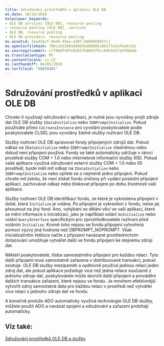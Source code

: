 ```yaml
---
title: Sdružování prostředků v aplikaci OLE DB
ms.date: 10/29/2018
helpviewer_keywords:
- OLE DB services [OLE DB], resource pooling
- resource pooling [OLE DB], services
- OLE DB, resource pooling
- OLE DB providers, resource pooling
ms.assetid: 2ead1bcf-bbd4-43ea-a307-bb694b992fc1
ms.openlocfilehash: 786c2b31bb93b0691d80885c86377e2afba8c1dc
ms.sourcegitcommit: c7f90df497e6261764893f9cc04b5d1f1bf0b64b
ms.translationtype: MT
ms.contentlocale: cs-CZ
ms.lasthandoff: 04/05/2019
ms.locfileid: "59029301"
---
```

# <a name="resource-pooling-in-your-ole-db-application"></a>Sdružování prostředků v aplikaci OLE DB

Chcete-li využívají sdružování v aplikaci, je nutné jsou vyvolány projít zdroje dat OLE DB služby `IDataInitialize` nebo `IDBPromptInitialize`. Pokud používáte přímo `CoCreateInstance` pro vyvolání poskytovatele podle poskytovatele CLSID, jsou vyvolány žádné služby rozhraní OLE DB.

Služby rozhraní OLE DB spravovat fondy připojených zdrojů dat. Pokud odkaz na `IDataInitialize` nebo `IDBPromptInitialize` vlastněnou nebo dokud není připojení používá. Fondy se také automaticky udržuje v rámci prostředí služby COM + 1.0 nebo internetové informační služby (IIS). Pokud vaše aplikace využívá sdružování externí služby COM + 1.0 nebo IIS prostředí, byste měli mít odkaz na `IDataInitialize` nebo `IDBPromptInitialize` nebo opřete se o nejméně jedno připojení. Pokud chcete mít jistotu, že není získat fondu zničeny při vydání poslední připojení aplikací, zachovávat odkaz nebo blokovat připojení po dobu životnosti vaší aplikace.

Služby rozhraní OLE DB identifikaci fondu, ze které je vykreslena připojení v době, která `Initialize` je volána. Po připojení je vykreslení z fondu, nelze jej přesunout na jiný fond. Ano, vyhýbání se dělání věcí ve vaší aplikaci, které se mění informace o inicializaci, jako je například volání `UnInitialize` nebo volání `QueryInterface` specifickým pro zprostředkovatele rozhraní před voláním `Initialize`. Kromě toho nejsou ve fondu připojení vytvořená pomocí výzvy jiná hodnota než DBPROMPT_NOPROMPT. Však inicializačního řetězce načte z připojení navázané prostřednictvím dotazování umožňuje vytvářet další ve fondu připojení ke stejnému zdroji dat.

Někteří poskytovatelé, třeba samostatného připojení pro každou relaci. Tyto další připojení musí samostatně zařazena v distribuované transakci, pokud existuje. OLE DB služby mezipaměti a opětovně používá jedinou relaci jeden zdroj dat, ale pokud aplikace požaduje více než jedna relace současně z jednoho zdroje dat, poskytovatele může skončit další připojení a provádění dalších transakce zařazení, které nejsou ve fondu. Je mnohem efektivnější vytvořit zdroj samostatná data pro každou relaci v prostředí než vytvářet více relací z jednoho zdroje dat ve fondu.

A konečně protože ADO automaticky využívá technologie OLE DB služby, můžete použít ADO a navázat spojení a sdružování a zařazení probíhají automaticky.

## <a name="see-also"></a>Viz také:

[Sdružování prostředků OLE DB a služby](../../data/oledb/ole-db-resource-pooling-and-services.md)